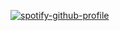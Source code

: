 [![spotify-github-profile](https://spotify-github-profile.vercel.app/api/view?uid=31pvibjmt6uoj3c5rx27lwrrrzrq&cover_image=true&theme=natemoo-re&show_offline=false&background_color=121212&interchange=true&bar_color=53b14f&bar_color_cover=false)](https://spotify-github-profile.vercel.app/api/view?uid=31pvibjmt6uoj3c5rx27lwrrrzrq&redirect=true)


